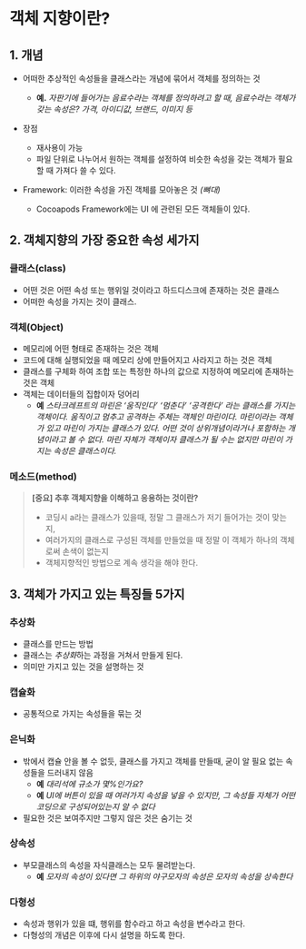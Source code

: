 # 객체 지향이란?

## 1. 개념

- 어떠한 추상적인 속성들을 클래스라는 개념에 묶어서 객체를 정의하는 것
	- **예.** *자판기에 들어가는 음료수라는 객체를 정의하려고 할 때, 음료수라는 객체가 갖는 속성은? 가격, 아이디값, 브랜드, 이미지 등*

- 장점 
	- 재사용이 가능
	- 파일 단위로 나누어서 원하는 객체를 설정하여 비슷한 속성을 갖는 객체가 필요할 때 가져다 쓸 수 있다.

- Framework: 이러한 속성을 가진 객체를 모아놓은 것 *(뼈대)*
	- Cocoapods Framework에는 UI 에 관련된 모든 객체들이 있다.


## 2. 객체지향의 가장 중요한 속성 세가지
### 클래스(class)
-  어떤 것은 어떤 속성 또는 행위일 것이라고 하드디스크에 존재하는 것은 클래스
-  	어떠한 속성을 가지는 것이 클래스.


### 객체(Object)

- 메모리에 어떤 형태로 존재하는 것은 객체
-  코드에 대해 실행되었을 때 메모리 상에 만들어지고 사라지고 하는 것은 객체
-  클래스를 구체화 하여 조합 또는 특정한 하나의 값으로 지정하여 메모리에 존재하는 것은 객체
-  객체는 데이터들의 집합이자 덩어리
	- **예** *스타크레프트의 마린은 ‘움직인다’ ‘멈춘다’ ‘공격한다’ 라는 클래스를 가지는 객체이다. 움직이고 멈추고 공격하는 주체는 객체인 마린이다. 마린이라는 객체가 있고 마린이 가지는 클래스가 있다. 어떤 것이 상위개념이라거나 포함하는 개념이라고 볼 수 없다. 마린 자체가 객체이자 클래스가 될 수는 없지만 마린이 가지는 속성은 클래스이다.*

### 메소드(method)

> **[중요] 추후 객체지향을 이해하고 응용하는 것이란?** 
> 
> - 코딩시 a라는 클래스가 있을때, 정말 그 클래스가 저기 들어가는 것이 맞는지, 
> - 여러가지의 클래스로 구성된 객체를 만들었을 때 정말 이 객체가 하나의 객체로써 손색이 없는지 
> - 객체지향적인 방법으로 계속 생각을 해야 한다. 
	

## 3. 객체가 가지고 있는 특징들 5가지

### 추상화
- 클래스를 만드는 방법
- 클래스는 *추상화*하는 과정을 거쳐서 만들게 된다. 
- 의미만 가지고 있는 것을 설명하는 것

### 캡슐화
- 공통적으로 가지는 속성들을 묶는 것

### 은닉화
- 밖에서 캡슐 안을 볼 수 없듯, 클래스를 가지고 객체를 만들때, 굳이 알 필요 없는 속성들을 드러내지 않음
	- **예** *대리석에 규소가 몇%인가요?* 
	- **예** *UI에 버튼이 있을 때 여러가지 속성을 넣을 수 있지만, 그 속성들 자체가 어떤 코딩으로 구성되어있는지 알 수 없다* 
- 필요한 것은 보여주지만 그렇지 않은 것은 숨기는 것

### 상속성
- 부모클래스의 속성을 자식클래스는 모두 물려받는다.
	- **예** *모자의 속성이 있다면 그 하위의 야구모자의 속성은 모자의 속성을 상속한다*
	
### 다형성
- 속성과 행위가 있을 떄, 행위를 함수라고 하고 속성을 변수라고 한다. 
- 다형성의 개념은 이후에 다시 설명을 하도록 한다.